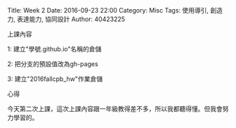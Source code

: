 Title: Week 2
Date: 2016-09-23 22:00
Category: Misc
Tags: 使用導引, 創造力, 表達能力, 協同設計
Author: 40423225

上課內容

<!-- PELICAN_END_SUMMARY -->


<p>1: 建立"學號.github.io"名稱的倉儲</p>

<p>2: 把分支的預設值改為gh-pages</p>

<p>3: 建立"2016fallcpb_hw"作業倉儲</p>



心得

今天第二次上課，這次上課內容跟一年級教得差不多，所以我都聽得懂。但我會努力學習的。